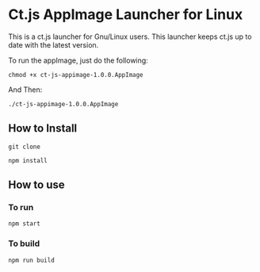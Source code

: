 # Ct.js AppImage Launcher for Linux

This is a ct.js launcher for Gnu/Linux users. This launcher keeps ct.js up to date with the latest version.

To run the appImage, just do the following:

```
chmod +x ct-js-appimage-1.0.0.AppImage
```

And Then:
```
./ct-js-appimage-1.0.0.AppImage
```

## How to Install

```
git clone 
```

```
npm install
```

## How to use

### To run

```
npm start
```

### To build


```
npm run build
```



